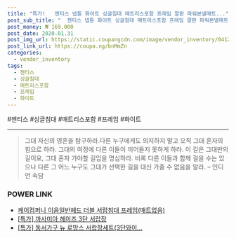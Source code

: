 ```yaml
--- 
title: "특가!   젠티스 넵튠 화이트 싱글침대 매트리스포함 프레임 깔판 파워본넬매트..." 
post_sub_title: "  젠티스 넵튠 화이트 싱글침대 매트리스포함 프레임 깔판 파워본넬매트리스 서랍형" 
post_money: ₩ 169,000 
post_date: 2020.01.31 
post_img_url: https://static.coupangcdn.com/image/vendor_inventory/0412/b8797ef3cfafbd316ebf010a4ce667dc2c825655b99ff35f1fe82e68ec2a.jpg 
post_link_url: https://coupa.ng/bnMmZn 
categories: 
  - vendor_inventory 
tags: 
  - 젠티스 
  - 싱글침대 
  - 매트리스포함 
  - 프레임 
  - 화이트 
--- 
```

  #젠티스 #싱글침대 #매트리스포함 #프레임 #화이트 
<hr> 

> 그대 자신의 영혼을 탐구하라.다른 누구에게도 의지하지 말고 오직 그대 혼자의 힘으로 하라. 그대의 여정에 다른 이들이 끼어들지 못하게 하라. 이 길은 그대만의 길이요,  그대 혼자 가야할 길임을 명심하라.  비록 다른 이들과 함께 걸을 수는 있으나 다른 그 어느 누구도 그대가 선택한 길을 대신 가줄 수 없음을 알라. – 인디언 속담 


### POWER LINK

* <a href="https://blog.naver.com/fasyy4321/221785009645" target="_blank">케이컴퍼니 이음일반헤드 더블 서랍침대 프레임(매트없음)</a>
* <a href="https://blog.naver.com/sakai111/221788256930" target="_blank">[특가] 까사미아 헤이즈 3단 서랍장</a>
* <a href="https://blog.naver.com/sakai111/221789206789" target="_blank">[특가] 동서가구 뉴 로망스 서랍장세트(3단와이...</a>
